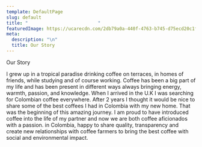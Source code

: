 ```yaml
---
template: DefaultPage
slug: default
title: "                          "
featuredImage: https://ucarecdn.com/2db79a0a-440f-4763-b745-d75ecd20c1f1/
meta:
  description: "\n"
  title: Our Story
---
```

Our Story

I grew up in a tropical paradise drinking coffee on terraces, in homes of friends, while studying and of course working. Coffee has been a big part of my life and has been present in different ways always bringing energy, warmth, passion, and knowledge.  When I arrived in the U.K I was searching for Colombian coffee everywhere. After 2 years I thought it would be nice to share some of the best coffees I had in Colombia with my new home. That was the beginning of this amazing journey. 
I am proud to have introduced coffee into the life of my partner and now we are both coffee aficionados with a passion. in Colombia, happy to share quality,  transparency and create new relationships with coffee farmers to bring the best coffee with social and environmental impact.
